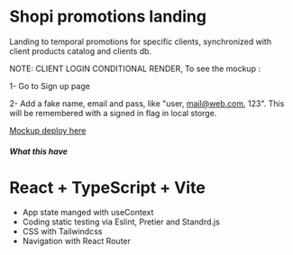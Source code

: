 <h1>Shopi promotions landing</h1>

Landing to temporal promotions for specific clients,  synchronized with client products catalog and clients db.

NOTE: CLIENT LOGIN CONDITIONAL RENDER, To see the mockup :

1- Go to Sign up page

2- Add a fake name, email and pass, like "user, mail@web.com, 123". 
This will be remembered with a signed in flag in local storge. 

<a href="https://shopicart-react.netlify.app/" target="_blank">Mockup deploy here</a>

<h5>What this have</h5>

# React + TypeScript + Vite

<ul>
<li>App state manged with useContext</li>
<li>Coding static testing via Eslint, Pretier and  Standrd.js</li>
<li>CSS with Tailwindcss</li>
<li>Navigation with React Router</li>
</ul>


